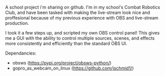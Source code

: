 A school project i'm sharing on github. I'm in my school's Combat Robotics Club, and have been tasked with making the live-stream look nice and proffesional because of my previous experience with OBS and live-stream production.

I took it a few steps up, and scripted my own OBS control panel! This gives me a GUI with the ability to control multiple sources, scenes, and effects more consistently and efficiently than the standard OBS UI.

Dependancies:
+ obsws (https://pypi.org/project/obsws-python/)
+ gopro_as_webcam_on_linux (https://github.com/jschmid1/)

